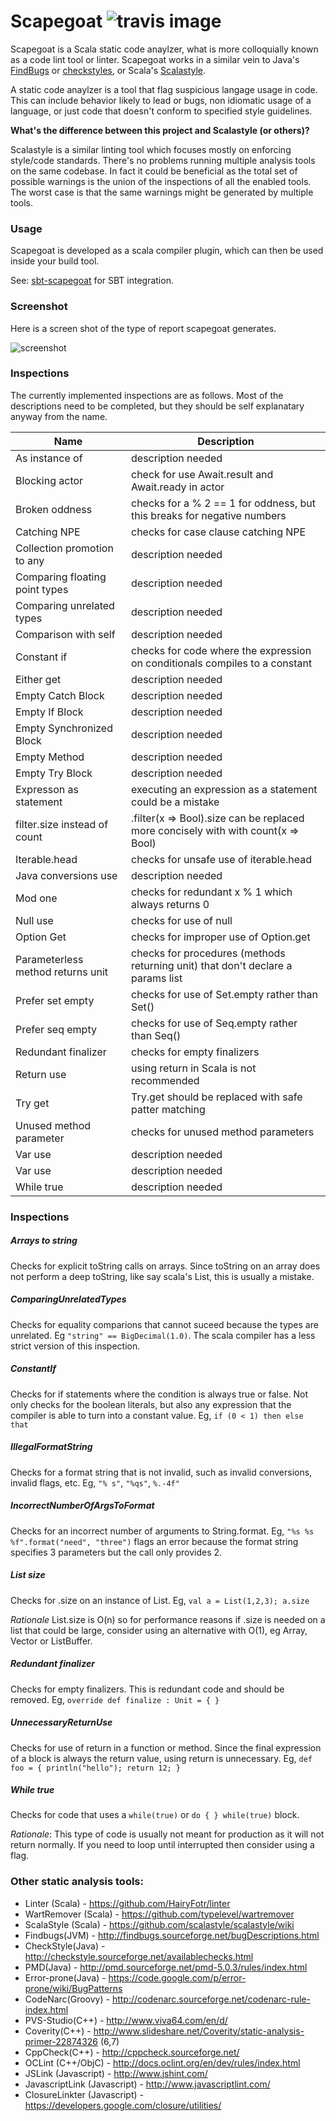 Scapegoat ![travis image](https://travis-ci.org/sksamuel/scalac-scapegoat-plugin.svg?branch=master)
==========

Scapegoat is a Scala static code anaylzer, what is more colloquially known as a code lint tool or linter. Scapegoat works in a similar vein to Java's [FindBugs](http://findbugs.sourceforge.net/) or [checkstyles](http://checkstyle.sourceforge.net/), or Scala's [Scalastyle](https://github.com/scalastyle/scalastyle).

A static code anaylzer is a tool that flag suspicious langage usage in code. This can include behavior likely to lead or bugs, non idiomatic usage of a language, or just code that doesn't conform to specified style guidelines.



**What's the difference between this project and Scalastyle (or others)?**

Scalastyle is a similar linting tool which focuses mostly on enforcing style/code standards. There's no problems running multiple analysis tools on the same codebase. In fact it could be beneficial as the total set of possible warnings is the union of the inspections of all the enabled tools. The worst case is that the same warnings might be generated by multiple tools.

### Usage
Scapegoat is developed as a scala compiler plugin, which can then be used inside your build tool.

See: [sbt-scapegoat](https://github.com/sksamuel/sbt-scapegoat) for SBT integration.

### Screenshot

Here is a screen shot of the type of report scapegoat generates.

![screenshot](https://raw.githubusercontent.com/sksamuel/scapegoat/master/screenshot1.png)

### Inspections

The currently implemented inspections are as follows. Most of the descriptions need to be completed, but they should be self explanatary anyway from the name.

|Name|Description|
|----|-----------|
| As instance of | description needed |
| Blocking actor | check for use Await.result and Await.ready in actor |
| Broken oddness | checks for a % 2 == 1 for oddness, but this breaks for negative numbers |
| Catching NPE | checks for case clause catching NPE |
| Collection promotion to any | description needed |
| Comparing floating point types | description needed |
| Comparing unrelated types | description needed |
| Comparison with self | description needed |
| Constant if | checks for code where the expression on conditionals compiles to a constant |
| Either get | description needed |
| Empty Catch Block | description needed |
| Empty If Block | description needed |
| Empty Synchronized Block | description needed |
| Empty Method | description needed |
| Empty Try Block | description needed |
| Expresson as statement | executing an expression as a statement could be a mistake |
| filter.size instead of count | .filter(x => Bool).size can be replaced more concisely with with count(x => Bool) |
| Iterable.head | checks for unsafe use of iterable.head |
| Java conversions use | description needed |
| Mod one | checks for redundant x % 1 which always returns 0 |
| Null use | checks for use of null |
| Option Get | checks for improper use of Option.get |
| Parameterless method returns unit | checks for procedures (methods returning unit) that don't declare a params list |
| Prefer set empty | checks for use of Set.empty rather than Set() |
| Prefer seq empty | checks for use of Seq.empty rather than Seq() |
| Redundant finalizer | checks for empty finalizers |
| Return use | using return in Scala is not recommended |
| Try get | Try.get should be replaced with safe patter matching |
| Unused method parameter | checks for unused method parameters |
| Var use | description needed |
| Var use | description needed |
| While true | description needed |

### Inspections

##### Arrays to string

Checks for explicit toString calls on arrays. Since toString on an array does not perform a deep toString, like say scala's List, this is usually a mistake.

##### ComparingUnrelatedTypes

Checks for equality comparions that cannot suceed because the types are unrelated. Eg `"string" == BigDecimal(1.0)`. The scala compiler has a less strict version of this inspection.

##### ConstantIf

Checks for if statements where the condition is always true or false. Not only checks for the boolean literals, but also any expression that the compiler is able to turn into a constant value. Eg, `if (0 < 1) then else that`

##### IllegalFormatString

Checks for a format string that is not invalid, such as invalid conversions, invalid flags, etc. Eg, `"% s"`, `"%qs"`, `%.-4f"`

##### IncorrectNumberOfArgsToFormat

Checks for an incorrect number of arguments to String.format. Eg, `"%s %s %f".format("need", "three")` flags an error because the format string specifies 3 parameters but the call only provides 2.

##### List size

Checks for .size on an instance of List. Eg, `val a = List(1,2,3); a.size`

*Rationale* List.size is O(n) so for performance reasons if .size is needed on a list that could be large, consider using an alternative with O(1), eg Array, Vector or ListBuffer.

##### Redundant finalizer

Checks for empty finalizers. This is redundant code and should be removed. Eg, `override def finalize : Unit = { }`

##### UnnecessaryReturnUse

Checks for use of return in a function or method. Since the final expression of a block is always the return value, using return is unnecessary. Eg, `def foo = { println("hello"); return 12; }`

##### While true

Checks for code that uses a `while(true)` or `do { } while(true)` block.

*Rationale*: This type of code is usually not meant for production as it will not return normally. If you need to loop until interrupted then consider using a flag.

### Other static analysis tools:

* Linter (Scala) - https://github.com/HairyFotr/linter
* WartRemover (Scala) - https://github.com/typelevel/wartremover
* ScalaStyle (Scala) - https://github.com/scalastyle/scalastyle/wiki
* Findbugs(JVM) - http://findbugs.sourceforge.net/bugDescriptions.html
* CheckStyle(Java) - http://checkstyle.sourceforge.net/availablechecks.html
* PMD(Java) - http://pmd.sourceforge.net/pmd-5.0.3/rules/index.html
* Error-prone(Java) - https://code.google.com/p/error-prone/wiki/BugPatterns
* CodeNarc(Groovy) - http://codenarc.sourceforge.net/codenarc-rule-index.html
* PVS-Studio(C++) - http://www.viva64.com/en/d/
* Coverity(C++) - http://www.slideshare.net/Coverity/static-analysis-primer-22874326 (6,7)
* CppCheck(C++) - http://cppcheck.sourceforge.net/
* OCLint (C++/ObjC) - http://docs.oclint.org/en/dev/rules/index.html
* JSLink (Javascript) - http://www.jshint.com/
* JavascriptLink (Javascript) - http://www.javascriptlint.com/
* ClosureLinkter (Javascript) - https://developers.google.com/closure/utilities/
